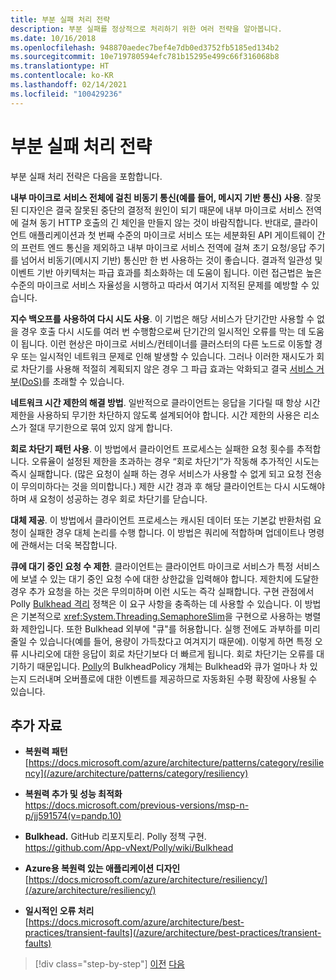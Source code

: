 ```yaml
---
title: 부분 실패 처리 전략
description: 부분 실패를 정상적으로 처리하기 위한 여러 전략을 알아봅니다.
ms.date: 10/16/2018
ms.openlocfilehash: 948870aedec7bef4e7db0ed3752fb5185ed134b2
ms.sourcegitcommit: 10e719780594efc781b15295e499c66f316068b8
ms.translationtype: HT
ms.contentlocale: ko-KR
ms.lasthandoff: 02/14/2021
ms.locfileid: "100429236"
---
```

# <a name="strategies-to-handle-partial-failure"></a>부분 실패 처리 전략

부분 실패 처리 전략은 다음을 포함합니다.

**내부 마이크로 서비스 전체에 걸친 비동기 통신(예를 들어, 메시지 기반 통신) 사용**. 잘못된 디자인은 결국 잘못된 중단의 결정적 원인이 되기 때문에 내부 마이크로 서비스 전역에 걸쳐 동기 HTTP 호출의 긴 체인을 만들지 않는 것이 바람직합니다. 반대로, 클라이언트 애플리케이션과 첫 번째 수준의 마이크로 서비스 또는 세분화된 API 게이트웨이 간의 프런트 엔드 통신을 제외하고 내부 마이크로 서비스 전역에 걸쳐 초기 요청/응답 주기를 넘어서 비동기(메시지 기반) 통신만 한 번 사용하는 것이 좋습니다. 결과적 일관성 및 이벤트 기반 아키텍처는 파급 효과를 최소화하는 데 도움이 됩니다. 이런 접근법은 높은 수준의 마이크로 서비스 자율성을 시행하고 따라서 여기서 지적된 문제를 예방할 수 있습니다.

**지수 백오프를 사용하여 다시 시도 사용**. 이 기법은 해당 서비스가 단기간만 사용할 수 없을 경우 호출 다시 시도를 여러 번 수행함으로써 단기간의 일시적인 오류를 막는 데 도움이 됩니다. 이런 현상은 마이크로 서비스/컨테이너를 클러스터의 다른 노드로 이동할 경우 또는 일시적인 네트워크 문제로 인해 발생할 수 있습니다. 그러나 이러한 재시도가 회로 차단기를 사용해 적절히 계획되지 않은 경우 그 파급 효과는 악화되고 결국 [서비스 거부(DoS)](https://en.wikipedia.org/wiki/Denial-of-service_attack)를 초래할 수 있습니다.

**네트워크 시간 제한의 해결 방법**. 일반적으로 클라이언트는 응답을 기다릴 때 항상 시간 제한을 사용하되 무기한 차단하지 않도록 설계되어야 합니다. 시간 제한의 사용은 리소스가 절대 무기한으로 묶여 있지 않게 합니다.

**회로 차단기 패턴 사용**. 이 방법에서 클라이언트 프로세스는 실패한 요청 횟수를 추적합니다. 오류율이 설정된 제한을 초과하는 경우 “회로 차단기”가 작동해 추가적인 시도는 즉시 실패합니다. (많은 요청이 실패 하는 경우 서비스가 사용할 수 없게 되고 요청 전송이 무의미하다는 것을 의미합니다.) 제한 시간 경과 후 해당 클라이언트는 다시 시도해야 하며 새 요청이 성공하는 경우 회로 차단기를 닫습니다.

**대체 제공**. 이 방법에서 클라이언트 프로세스는 캐시된 데이터 또는 기본값 반환처럼 요청이 실패한 경우 대체 논리를 수행 합니다. 이 방법은 쿼리에 적합하며 업데이트나 명령에 관해서는 더욱 복잡합니다.

**큐에 대기 중인 요청 수 제한**. 클라이언트는 클라이언트 마이크로 서비스가 특정 서비스에 보낼 수 있는 대기 중인 요청 수에 대한 상한값을 입력해야 합니다. 제한치에 도달한 경우 추가 요청을 하는 것은 무의미하며 이런 시도는 즉각 실패합니다. 구현 관점에서 Polly [Bulkhead 격리](https://github.com/App-vNext/Polly/wiki/Bulkhead) 정책은 이 요구 사항을 충족하는 데 사용할 수 있습니다. 이 방법은 기본적으로 <xref:System.Threading.SemaphoreSlim>을 구현으로 사용하는 병렬화 제한입니다. 또한 Bulkhead 외부에 "큐"를 허용합니다. 실행 전에도 과부하를 미리 줄일 수 있습니다(예를 들어, 용량이 가득찼다고 여겨지기 때문에). 이렇게 하면 특정 오류 시나리오에 대한 응답이 회로 차단기보다 더 빠르게 됩니다. 회로 차단기는 오류를 대기하기 때문입니다. [Polly](https://thepollyproject.azurewebsites.net/)의 BulkheadPolicy 개체는 Bulkhead와 큐가 얼마나 차 있는지 드러내며 오버플로에 대한 이벤트를 제공하므로 자동화된 수평 확장에 사용될 수 있습니다.

## <a name="additional-resources"></a>추가 자료

- **복원력 패턴**\
  [https://docs.microsoft.com/azure/architecture/patterns/category/resiliency](/azure/architecture/patterns/category/resiliency)

- **복원력 추가 및 성능 최적화**\
  <https://docs.microsoft.com/previous-versions/msp-n-p/jj591574(v=pandp.10)>

- **Bulkhead.** GitHub 리포지토리. Polly 정책 구현.\
  <https://github.com/App-vNext/Polly/wiki/Bulkhead>

- **Azure용 복원력 있는 애플리케이션 디자인**\
  [https://docs.microsoft.com/azure/architecture/resiliency/](/azure/architecture/resiliency/)

- **일시적인 오류 처리**\
  [https://docs.microsoft.com/azure/architecture/best-practices/transient-faults](/azure/architecture/best-practices/transient-faults)

>[!div class="step-by-step"]
>[이전](handle-partial-failure.md)
>[다음](implement-retries-exponential-backoff.md)
